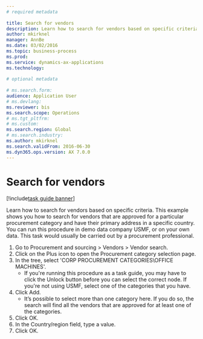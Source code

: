 ```yaml
--- 
# required metadata 
 
title: Search for vendors
description: Learn how to search for vendors based on specific criteria. 
author: mkirknel
manager: AnnBe 
ms.date: 03/02/2016
ms.topic: business-process 
ms.prod:  
ms.service: dynamics-ax-applications 
ms.technology:  
 
# optional metadata 
 
# ms.search.form:   
audience: Application User 
# ms.devlang:  
ms.reviewer: bis
ms.search.scope: Operations 
# ms.tgt_pltfrm:  
# ms.custom:  
ms.search.region: Global
# ms.search.industry: 
ms.author: mkirknel
ms.search.validFrom: 2016-06-30 
ms.dyn365.ops.version: AX 7.0.0 
---
```

# Search for vendors

[!include[task guide banner](../../includes/task-guide-banner.md)]

Learn how to search for vendors based on specific criteria. This example shows you how to search for vendors that are approved for a particular procurement category and have their primary address in a specific country. You can run this procedure in demo data company USMF, or on your own data. This task would usually be carried out by a procurement professional.

1. Go to Procurement and sourcing > Vendors > Vendor search.
2. Click on the Plus icon to open the Procurement category selection page.  
3. In the tree, select 'CORP PROCUREMENT CATEGORIES\OFFICE MACHINES'.
    * If you're running this procedure as a task guide, you may have to click the Unlock button before you can select the correct node. If you're not using USMF, select one of the categories that you have.  
4. Click Add.
    * It’s possible to select more than one category here. If you do so, the search will find all the vendors that are approved for at least one of the categories.  
5. Click OK.
6. In the Country/region field, type a value.
7. Click OK.

